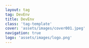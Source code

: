 ```yaml
---
layout: tag
tag: DevEnv
title: DevEnv
class: 'tag-template'
cover: 'assets/images/cover001.jpeg'
navigation: true
logo: 'assets/images/logo.png'
---
```

